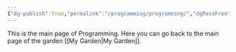 ```yaml
---
{"dg-publish":true,"permalink":"/programming/programming/","dgPassFrontmatter":true}
---
```


This is the main page of Programming.
Here you can go back to the main page of the garden [[My Garden\|My Garden]].